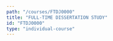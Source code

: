 ```yaml
---
path: "/courses/FTDJ0000"
title: "FULL-TIME DISSERTATION STUDY"
id: "FTDJ0000"
type: "individual-course"
---
```

